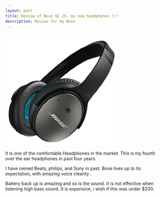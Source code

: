 ```yaml
---
layout: post
title: Review of Bose QC 25, my new headphones !!!
description: Review for my Bose 
---
```



![alt image](../assets/img/bose.jpg)



It is one of the comfortable Headphones in the market. This is my fourth over the ear headphones in past four years.

I have owned Beats, philips, and Sony in past. Bose lives up to its expectation, with amazing voice clearity .

Battery back up is amazing and so is the sound. It is not effective when listening high bass sound. It is expensive, i wish if this was under $200.
